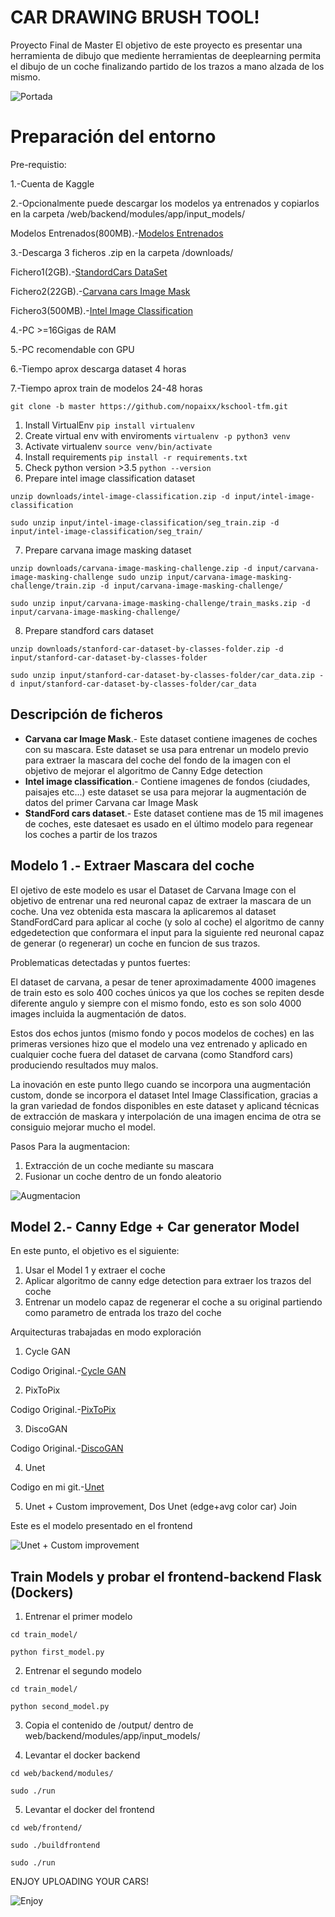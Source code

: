 # CAR DRAWING BRUSH TOOL!

Proyecto Final de Master
El objetivo de este proyecto es presentar una herramienta de dibujo que mediente herramientas de deeplearning permita el dibujo de un coche finalizando partido de los trazos a mano alzada de los mismo.


![Portada](resources/portada.png)


# Preparación del entorno

Pre-requistio:

1.-Cuenta de Kaggle

2.-Opcionalmente puede descargar los modelos ya entrenados y copiarlos en la carpeta /web/backend/modules/app/input_models/

Modelos Entrenados(800MB).-[Modelos Entrenados](https://www.kaggle.com/nopaixx/modelstrain)


3.-Descarga 3 ficheros .zip en la carpeta /downloads/

Fichero1(2GB).-[StandordCars DataSet](https://www.kaggle.com/jutrera/stanford-car-dataset-by-classes-folder)

Fichero2(22GB).-[Carvana cars Image Mask](https://www.kaggle.com/c/carvana-image-masking-challenge)

Fichero3(500MB).-[Intel Image Classification](https://www.kaggle.com/puneet6060/intel-image-classification)


4.-PC >=16Gigas de RAM


5.-PC recomendable con GPU


6.-Tiempo aprox descarga dataset 4 horas


7.-Tiempo aprox train de modelos 24-48 horas



    git clone -b master https://github.com/nopaixx/kschool-tfm.git

 1. Install VirtualEnv `pip install virtualenv`
 2. Create virtual env with enviroments `virtualenv -p python3 venv`
 3. Activate virtualenv `source venv/bin/activate`
 4. Install requirements `pip install -r requirements.txt`
 5. Check python version >3.5 `python --version`
 6. Prepare intel image classification dataset 

`unzip downloads/intel-image-classification.zip -d input/intel-image-classification`

`sudo unzip input/intel-image-classification/seg_train.zip -d input/intel-image-classification/seg_train/`

 7. Prepare carvana image masking dataset 

`unzip downloads/carvana-image-masking-challenge.zip -d input/carvana-image-masking-challenge sudo unzip input/carvana-image-masking-challenge/train.zip -d input/carvana-image-masking-challenge/`

`sudo unzip input/carvana-image-masking-challenge/train_masks.zip -d input/carvana-image-masking-challenge/`

 8. Prepare standford cars dataset 

`unzip downloads/stanford-car-dataset-by-classes-folder.zip -d input/stanford-car-dataset-by-classes-folder`

`sudo unzip input/stanford-car-dataset-by-classes-folder/car_data.zip -d input/stanford-car-dataset-by-classes-folder/car_data`


## Descripción de ficheros

 - **Carvana car Image Mask**.- Este dataset contiene imagenes de coches con su mascara. Este dataset se usa para entrenar un modelo previo para extraer la mascara del coche del fondo de la imagen con el objetivo de mejorar el algoritmo de Canny Edge detection
 - **Intel image classification**.- Contiene imagenes de fondos (ciudades, paisajes etc...) este dataset se usa para mejorar la augmentación de datos del primer Carvana car Image Mask
 - **StandFord cars dataset**.- Este dataset contiene mas de 15 mil imagenes de coches, este datesaet es usado en el último modelo para regenear los coches a partir de los trazos


## Modelo 1 .- Extraer Mascara del coche
El ojetivo de este modelo es usar el Dataset de Carvana Image con el objetivo de entrenar una red neuronal capaz de extraer la mascara de un coche. Una vez obtenida esta mascara la aplicaremos al dataset StandFordCard para aplicar al coche (y solo al coche) el algoritmo de canny edgedetection que conformara el input para la siguiente red neuronal capaz de generar (o regenerar) un coche en funcion de sus trazos.

Problematicas detectadas y puntos fuertes:

El dataset de carvana, a pesar de tener aproximadamente 4000 imagenes de train esto es solo 400 coches únicos ya que los coches se repiten desde diferente angulo y siempre con el mismo fondo, esto es son solo  4000 images incluida la augmentación de datos.

Estos dos echos juntos (mismo fondo y pocos modelos de coches) en las primeras versiones hizo que el modelo una vez entrenado y aplicado en cualquier coche fuera del dataset de carvana (como Standford cars) produciendo resultados muy malos.

La inovación en este punto llego cuando se incorpora una augmentación custom, donde se incorpora el dataset Intel Image Classification, gracias a la gran variedad de fondos disponibles en este dataset y aplicand técnicas de extracción de maskara y interpolación de una imagen encima de otra se consiguio mejorar mucho el model.

Pasos Para la augmentacion:

 1. Extracción de un coche mediante su mascara
 2. Fusionar un coche dentro de un fondo aleatorio


![Augmentacion](resources/augmentacion.png)

 

## Model 2.- Canny Edge + Car generator Model

En este punto, el objetivo es el siguiente:

 1. Usar el Model 1 y extraer el coche
 2. Aplicar algoritmo de canny edge detection para extraer los trazos del coche
 3. Entrenar un modelo capaz de regenerar el coche a su original partiendo como parametro de entrada los trazo del coche


Arquitecturas trabajadas en modo exploración

 1. Cycle GAN 

Codigo Original.-[Cycle GAN](https://github.com/eriklindernoren/Keras-GAN/tree/master/cyclegan)

 2. PixToPix

Codigo Original.-[PixToPix](https://github.com/eriklindernoren/Keras-GAN/tree/master/pix2pix)

 3. DiscoGAN

Codigo Original.-[DiscoGAN](https://github.com/eriklindernoren/Keras-GAN/tree/master/discogan)

 4. Unet

Codigo en mi git.-[Unet](https://github.com/nopaixx/ComputerVision-Experiments)

 5. Unet + Custom improvement, Dos Unet (edge+avg color car) Join

Este es el modelo presentado en el frontend

![Unet + Custom improvement](resources/myunet.png)


## Train Models y probar el frontend-backend Flask (Dockers)

 1. Entrenar el primer modelo

`cd train_model/`

`python first_model.py`


 2. Entrenar el segundo modelo

`cd train_model/`

`python second_model.py`


 3. Copia el contenido de /output/ dentro de web/backend/modules/app/input_models/

 4. Levantar el docker backend
  
`cd web/backend/modules/`

`sudo ./run`

 5. Levantar el docker del frontend


`cd web/frontend/`

`sudo ./buildfrontend`

`sudo ./run`


ENJOY UPLOADING YOUR CARS!

![Enjoy](resources/enjoy.png)
